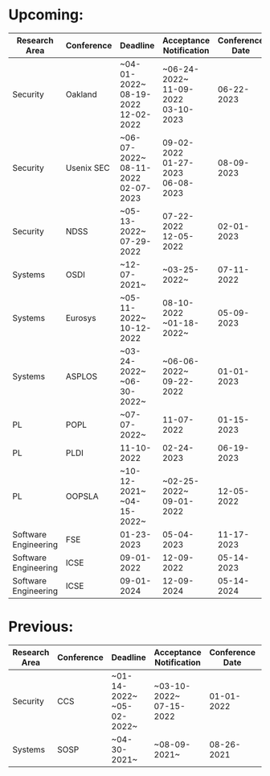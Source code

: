 # Upcoming:
| Research Area | Conference | Deadline | Acceptance Notification | Conference Date | Location |
| --- | --- | --- | --- | --- | --- |
| Security | Oakland | ~04-01-2022~<br/>08-19-2022<br/>12-02-2022<br/> | ~06-24-2022~<br/>11-09-2022<br/>03-10-2023<br/> | 06-22-2023 | SanFransisco(CA) | 
| Security | Usenix SEC | ~06-07-2022~<br/>08-11-2022<br/>02-07-2023<br/> | 09-02-2022<br/>01-27-2023<br/>06-08-2023<br/> | 08-09-2023 | Anaheim(CA) | 
| Security | NDSS | ~05-13-2022~<br/>07-29-2022<br/> | 07-22-2022<br/>12-05-2022<br/> | 02-01-2023 | SanDiego(CA) | 
| Systems | OSDI | ~12-07-2021~<br/> | ~03-25-2022~<br/> | 07-11-2022 | Carlsbad(CA) | 
| Systems | Eurosys | ~05-11-2022~<br/>10-12-2022<br/> | 08-10-2022<br/>~01-18-2022~<br/> | 05-09-2023 | Rome | 
| Systems | ASPLOS | ~03-24-2022~<br/>~06-30-2022~<br/> | ~06-06-2022~<br/>09-22-2022<br/> | 01-01-2023 | Vancouver | 
| PL | POPL | ~07-07-2022~<br/> | 11-07-2022<br/> | 01-15-2023 | Boston(MA) | 
| PL | PLDI | 11-10-2022<br/> | 02-24-2023<br/> | 06-19-2023 | Orlando(FL) | 
| PL | OOPSLA | ~10-12-2021~<br/>~04-15-2022~<br/> | ~02-25-2022~<br/>09-01-2022<br/> | 12-05-2022 | Auckland | 
| Software Engineering | FSE | 01-23-2023<br/> | 05-04-2023<br/> | 11-17-2023 | SanFrancisco(CA) | 
| Software Engineering | ICSE | 09-01-2022<br/> | 12-09-2022<br/> | 05-14-2023 | Melbourne | 
| Software Engineering | ICSE | 09-01-2024<br/> | 12-09-2024<br/> | 05-14-2024 | Moon | 

# Previous:
| Research Area | Conference | Deadline | Acceptance Notification | Conference Date | Location |
| --- | --- | --- | --- | --- | --- |
|Security | CCS | ~01-14-2022~<br/>~05-02-2022~<br/> | ~03-10-2022~<br/>07-15-2022<br/> | 01-01-2022 | LosAngeles(CA)|
|Systems | SOSP | ~04-30-2021~<br/> | ~08-09-2021~<br/> | 08-26-2021 | Virtual|
